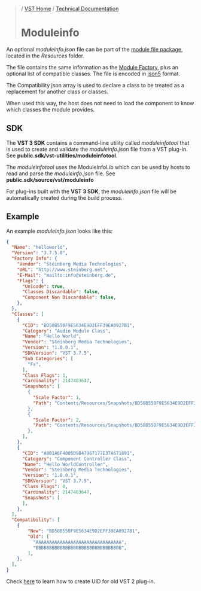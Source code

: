>/ [VST Home](../../) / [Technical Documentation](../Index.md)
>
># Moduleinfo

An optional *moduleinfo.json* file can be part of the [module file package](../Locations+Format/Plugin+Format.md), located in the *Resources* folder.

The file contains the same information as the [Module Factory](Index.md#module-factory), plus an optional list of compatible classes.
The file is encoded in [json5](http://json5.org) format.

The Compatibility json array is used to declare a class to be treated as a replacement for another class or classes.

When used this way, the host does not need to load the component to know which classes the module provides.

## SDK

The **VST 3 SDK** contains a command-line utility called *moduleinfotool* that is used to create and validate the *moduleinfo.json* file from a VST plug-in.
See **public.sdk/vst-utilities/moduleinfotool**.

The *moduleinfotool* uses the ModuleInfoLib which can be used by hosts to read and parse the *moduleinfo.json* file.
See **public.sdk/source/vst/moduleinfo**

For plug-ins built with the **VST 3 SDK**, the *moduleinfo.json* file will be automatically created during the build process.

## Example

An example *moduleinfo.json* looks like this:

```json
{
  "Name": "helloworld",
  "Version": "3.7.5.0",
  "Factory Info": {
    "Vendor": "Steinberg Media Technologies",
    "URL": "http://www.steinberg.net",
    "E-Mail": "mailto:info@steinberg.de",
    "Flags": {
      "Unicode": true,
      "Classes Discardable": false,
      "Component Non Discardable": false,
    },
  },
  "Classes": [
    {
      "CID": "BD58B550F9E5634E9D2EFF39EA0927B1",
      "Category": "Audio Module Class",
      "Name": "Hello World",
      "Vendor": "Steinberg Media Technologies",
      "Version": "1.0.0.1",
      "SDKVersion": "VST 3.7.5",
      "Sub Categories": [
        "Fx",
      ],
      "Class Flags": 1,
      "Cardinality": 2147483647,
      "Snapshots": [
        {
          "Scale Factor": 1,
          "Path": "Contents/Resources/Snapshots/BD58B550F9E5634E9D2EFF39EA0927B1_snapshot.png",
        },
        {
          "Scale Factor": 2,
          "Path": "Contents/Resources/Snapshots/BD58B550F9E5634E9D2EFF39EA0927B1_snapshot_2.0x.png",
        },
      ],
    },
    {
      "CID": "A0B1A6F4005D9B47967177E37A671891",
      "Category": "Component Controller Class",
      "Name": "Hello WorldController",
      "Vendor": "Steinberg Media Technologies",
      "Version": "1.0.0.1",
      "SDKVersion": "VST 3.7.5",
      "Class Flags": 0,
      "Cardinality": 2147483647,
      "Snapshots": [
      ],
    },
  ],
  "Compatibility": [
    {
		"New": "BD58B550F9E5634E9D2EFF39EA0927B1",
		"Old": [
		  "AAAAAAAAAAAAAAAAAAAAAAAAAAAAAAAA",
		  "BBBBBBBBBBBBBBBBBBBBBBBBBBBBBBBB",
		],
	},
  ],
}
```

Check [here](../../FAQ/Compatibility+with+VST+2.x+or+VST+1.md) to learn how to create UID for old VST 2 plug-in.
